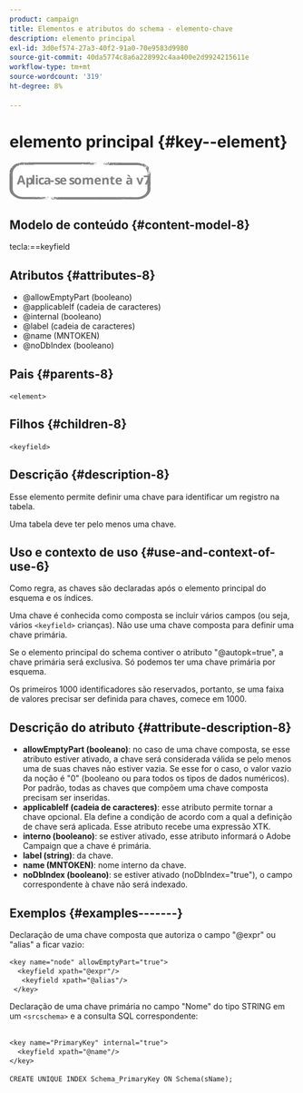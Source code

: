 ```yaml
---
product: campaign
title: Elementos e atributos do schema - elemento-chave
description: elemento principal
exl-id: 3d0ef574-27a3-40f2-91a0-70e9583d9980
source-git-commit: 40da5774c8a6a228992c4aa400e2d9924215611e
workflow-type: tm+mt
source-wordcount: '319'
ht-degree: 8%

---
```


# elemento principal {#key--element}

![](../../../assets/v7-only.svg)

## Modelo de conteúdo {#content-model-8}

tecla:==keyfield

## Atributos {#attributes-8}

* @allowEmptyPart (booleano)
* @applicableIf (cadeia de caracteres)
* @internal (booleano)
* @label (cadeia de caracteres)
* @name (MNTOKEN)
* @noDbIndex (booleano)

## Pais {#parents-8}

`<element>`

## Filhos {#children-8}

`<keyfield>`

## Descrição {#description-8}

Esse elemento permite definir uma chave para identificar um registro na tabela.

Uma tabela deve ter pelo menos uma chave.

## Uso e contexto de uso {#use-and-context-of-use-6}

Como regra, as chaves são declaradas após o elemento principal do esquema e os índices.

Uma chave é conhecida como composta se incluir vários campos (ou seja, vários `<keyfield>` crianças). Não use uma chave composta para definir uma chave primária.

Se o elemento principal do schema contiver o atributo &quot;@autopk=true&quot;, a chave primária será exclusiva. Só podemos ter uma chave primária por esquema.

Os primeiros 1000 identificadores são reservados, portanto, se uma faixa de valores precisar ser definida para chaves, comece em 1000.

## Descrição do atributo {#attribute-description-8}

* **allowEmptyPart (booleano)**: no caso de uma chave composta, se esse atributo estiver ativado, a chave será considerada válida se pelo menos uma de suas chaves não estiver vazia. Se esse for o caso, o valor vazio da noção é &quot;0&quot; (booleano ou para todos os tipos de dados numéricos). Por padrão, todas as chaves que compõem uma chave composta precisam ser inseridas.
* **applicableIf (cadeia de caracteres)**: esse atributo permite tornar a chave opcional. Ela define a condição de acordo com a qual a definição de chave será aplicada. Esse atributo recebe uma expressão XTK.
* **interno (booleano)**: se estiver ativado, esse atributo informará o Adobe Campaign que a chave é primária.
* **label (string)**: da chave.
* **name (MNTOKEN)**: nome interno da chave.
* **noDbIndex (booleano)**: se estiver ativado (noDbIndex=&quot;true&quot;), o campo correspondente à chave não será indexado.

## Exemplos {#examples-------}

Declaração de uma chave composta que autoriza o campo &quot;@expr&quot; ou &quot;alias&quot; a ficar vazio:

```
<key name="node" allowEmptyPart="true">
  <keyfield xpath="@expr"/>
   <keyfield xpath="@alias"/>
 </key>
```

Declaração de uma chave primária no campo &quot;Nome&quot; do tipo STRING em um `<srcschema>`  e a consulta SQL correspondente:

```
 
<key name="PrimaryKey" internal="true">  
  <keyfield xpath="@name"/>
</key>

CREATE UNIQUE INDEX Schema_PrimaryKey ON Schema(sName);
```
